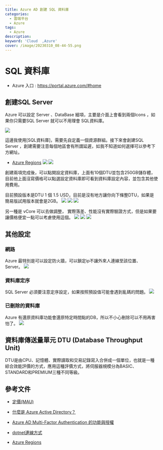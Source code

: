```yaml
---
title: Azure AD 創建 SQL 資料庫
categories: 
  - 雲端平台
  - Azure
tags: 
  - Azure
description:
keyword: 'Cloud  ,Azure'
cover: /image/20230310_08-44-55.png
---
```

# SQL 資料庫
- Azure 入口 : https://portal.azure.com/#home

## 創建SQL Server
Azure 可以設定 Server 、DataBase 細項，主要是介面上會看到兩個Icons ，如果你只需要SQL Server 就可以不用理會 SQL資料庫。

![](/img/dotnet/cs/cs_azure_004.png)

這邊我使用[SQL資料庫]，需要先自定義一個資源群組。接下來會創建SQL Server ，創建需要注意每個地區會有所謂延遲，如我不知道如何選擇可以參考下方網址。
- [Azure Regions](https://www.azurespeed.com/Information/AzureRegions)
![](/img/dotnet/cs/cs_azure_006.png)
![](/img/dotnet/cs/cs_azure_005.png)

創建兩項完成後，可以點開設定資料庫，上面有10個DTU並包含250GB儲存體，目前他上面沒寫價格可以點選設定資料庫即可看到資料庫設定內容，並包含其他使用費用。

目前預設版本是DTU 1 個 1.5 USD，目前是沒有地方讓你向下條整DTU，如果是簡易版試用版本就會是2GB。
![](/img/dotnet/cs/cs_azure_007.png)
![](/img/dotnet/cs/cs_azure_008.png)
![](/img/dotnet/cs/cs_azure_009.png)


另一種是 vCore 可以去做調整， 實際落差、性能沒有實際驗證方式，但是如果要讓價格便宜一點可以考慮使用這個。
![](/img/dotnet/cs/cs_azure_010.png)
![](/img/dotnet/cs/cs_azure_011.png)
![](/img/dotnet/cs/cs_azure_012.png)

## 其他設定
### 網路
Azure 最特別是可以設定防火牆，可以鎖定ip不讓外來人連線至該位置、Server。
![](/img/dotnet/cs/cs_azure_013.png)

### 資料庫定序
SQL Server 必須要注意定序設定，如果按照預設值可能會遇到亂碼的問題。
![](/img/dotnet/cs/cs_azure_014.png)


### 已刪除的資料庫
Azure 有還原資料庫功能會還原特定時間點的DB，所以不小心刪除可以不用再害怕了。
![](/img/dotnet/cs/cs_azure_014.png)




## 資料庫傳送量單元 DTU (Database Throughput Unit)
DTU是由CPU、記憶體、實際讀取和交易記錄寫入合併成一個單位，也就是一種綜合效能評價的方式，應用這種評價方式，將伺服器規模分為BASIC、STANDARD和PREMIUM三種不同等級。






## 參考文件

- [定價(MAU)](https://azure.microsoft.com/zh-tw/pricing/details/active-directory/external-identities/)

- [什麼是 Azure Active Directory？](https://docs.microsoft.com/zh-tw/azure/active-directory/fundamentals/active-directory-whatis)

- [Azure AD Multi-Factor Authentication 的功能與授權](https://docs.microsoft.com/zh-tw/azure/active-directory/authentication/concept-mfa-licensing)
  
- [dotnet連線方式](https://docs.microsoft.com/zh-tw/sql/connect/ado-net/sql/azure-active-directory-authentication?view=sql-server-ver15) 

- [Azure Regions](https://www.azurespeed.com/Information/AzureRegions)